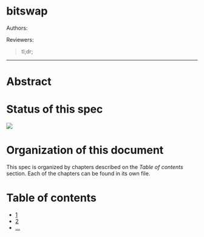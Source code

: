 bitswap
=======

Authors:

Reviewers:

> tl;dr;

* * *

# Abstract

# Status of this spec

![](https://img.shields.io/badge/status-wip-orange.svg?style=flat-square)

# Organization of this document

This spec is organized by chapters described on the *Table of contents* section. Each of the chapters can be found in its own file.

# Table of contents

- [1]()
- [2]()
- [...]()
